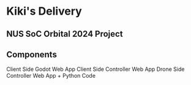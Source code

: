 # Kiki's Delivery
## NUS SoC Orbital 2024 Project

## Components
Client Side Godot Web App
Client Side Controller Web App
Drone Side Controller Web App + Python Code

